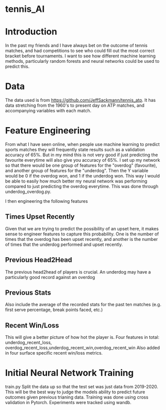 # tennis_AI

# Introduction
In the past my friends and I have always bet on the outcome of tennis matches, and had competitions to see who could fill out the most correct bracket before tournaments. I want to see how different machine learning methods, particularly random forests and neural networks could be used to predict this.

# Data
The data used is from https://github.com/JeffSackmann/tennis_atp.
It has data stretching from the 1960's to present day on ATP matches, and accompanying variables with each match.

# Feature Engineering

From what I have seen online, when people use machine learning to predict sports matches they will frequently state results such as a validation accuracy of 65%. But in my mind this is not very good if just predicting the favourite everytime will also give you accuracy of 65%.
I set up my network so that there would be one group of features for the "overdog" (favourite), and another group of features for the "underdog". Then the Y variable would be 0 if the overdog won, and 1 if the underdog won. This way I would be able to easily how much better my neural network was performing compared to just predicting the overdog everytime. This was done through underdog_overdog.py.

I then engineering the following features

## Times Upset Recently

Given that we are trying to predict the possibility of an upset here, it makes sense to engineer features to capture this probability. One is the number of times that the overdog has been upset recently, and another is the number of times that the underdog performed and upset recently.

## Previous Head2Head

The previous head2head of players is crucial. An underdog may have a particularly good record against an overdog

## Previous Stats

Also include the average of the recorded stats for the past ten matches (e.g. first serve percentage, break points faced, etc.)

## Recent Win/Loss
This will give a better picture of how hot the player is. Four features in total: underdog_recent_loss, overdog_recent_loss,underdog_recent_win,overdog_recent_win
Also added in four surface specific recent win/loss metrics. 

# Initial Neural Network Training
train.py
Split the data up so that the test set was just data from 2019-2020. This will be the best way to judge the models ability to predict future outcomes given previous trianing data.
Training was done using cross validation in Pytorch. Experiments were tracked using wandb.


